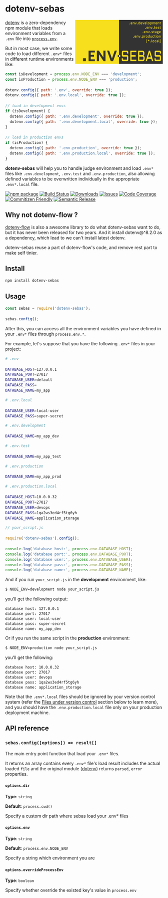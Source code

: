 # dotenv-sebas

<img src="https://raw.githubusercontent.com/kainstar/dotenv-sebas/master/logo.png" alt="dotenv-sebas" width="280" height="140" align="right" />

[dotenv](https://github.com/motdotla/dotenv) is a zero-dependency npm module that loads environment variables from a `.env` file into [`process.env`](https://nodejs.org/docs/latest/api/process.html#process_process_env).

But in most case, we write some code to load different `.env*` files in different runtime environments like:

```js
const isDevelopment = process.env.NODE_ENV === 'development';
const isProduction = process.env.NODE_ENV === 'production';

dotenv.config({ path: '.env', override: true });
dotenv.config({ path: '.env.local', override: true });

// load in development envs
if (isDevelopment) {
  dotenv.config({ path: '.env.development', override: true });
  dotenv.config({ path: '.env.development.local', override: true });
}

// load in production envs
if (isProduction) {
  dotenv.config({ path: '.env.production', override: true });
  dotenv.config({ path: '.env.production.local', override: true });
}
```

**dotenv-sebas** will help you to handle judge environment and load `.env*` files like `.env.development`, `.env.test` and `.env.production`, also allowing defined variables to be overwritten individually in the appropriate `.env*.local` file.

[![npm package][npm-img]][npm-url] [![Build Status][build-img]][build-url] [![Downloads][downloads-img]][downloads-url] [![Issues][issues-img]][issues-url] [![Code Coverage][codecov-img]][codecov-url] [![Commitizen Friendly][commitizen-img]][commitizen-url] [![Semantic Release][semantic-release-img]][semantic-release-url]

## Why not dotenv-flow ?

[dotenv-flow](https://github.com/kerimdzhanov/dotenv-flow) is also a awesome library to do what dotenv-sebas want to do, but it has never been released for two years. And it install dotenv@^8.2.0 as a dependency, which lead to we can't install latest dotenv.

dotenv-sebas reuse a part of dotenv-flow's code, and remove rest part to make self tinier.

## Install

```bash
npm install dotenv-sebas
```

## Usage

```js
const sebas = require('dotenv-sebas');

sebas.config();
```

After this, you can access all the environment variables you have defined in your `.env*` files through `process.env.*`.

For example, let's suppose that you have the following `.env*` files in your project:

```sh
# .env

DATABASE_HOST=127.0.0.1
DATABASE_PORT=27017
DATABASE_USER=default
DATABASE_PASS=
DATABASE_NAME=my_app
```

```sh
# .env.local

DATABASE_USER=local-user
DATABASE_PASS=super-secret
```

```sh
# .env.development

DATABASE_NAME=my_app_dev
```

```sh
# .env.test

DATABASE_NAME=my_app_test
```

```sh
# .env.production

DATABASE_NAME=my_app_prod
```

```sh
# .env.production.local

DATABASE_HOST=10.0.0.32
DATABASE_PORT=27017
DATABASE_USER=devops
DATABASE_PASS=1qa2ws3ed4rf5tg6yh
DATABASE_NAME=application_storage
```

```js
// your_script.js

require('dotenv-sebas').config();

console.log('database host:', process.env.DATABASE_HOST);
console.log('database port:', process.env.DATABASE_PORT);
console.log('database user:', process.env.DATABASE_USER);
console.log('database pass:', process.env.DATABASE_PASS);
console.log('database name:', process.env.DATABASE_NAME);
```

And if you run `your_script.js` in the **development** environment, like:

```sh
$ NODE_ENV=development node your_script.js
```

you'll get the following output:

```text
database host: 127.0.0.1
database port: 27017
database user: local-user
database pass: super-secret
database name: my_app_dev
```

Or if you run the same script in the **production** environment:

```sh
$ NODE_ENV=production node your_script.js
```

you'll get the following:

```text
database host: 10.0.0.32
database port: 27017
database user: devops
database pass: 1qa2ws3ed4rf5tg6yh
database name: application_storage
```

Note that the `.env*.local` files should be ignored by your version control system (refer the [Files under version control](#files-under-version-control) section below to learn more), and you should have the `.env.production.local` file only on your production deployment machine.

## API reference

### `sebas.config([options]) => result[]`

The main entry point function that load your `.env*` files.

It returns an array contains every `.env*` file's load result includes the actual loaded `file` and the original module ([dotenv](https://github.com/motdotla/dotenv)) returns `parsed`, `error` properties.

#### `options.dir`

**Type**: `string`

**Default**: `process.cwd()`

Specify a custom dir path where sebas load your .env\* files

#### `options.env`

**Type**: `string`

**Default**: `process.env.NODE_ENV`

Specify a string which environment you are

#### `options.overrideProcessEnv`

**Type**: `boolean`

Specify whether override the existed key's value in `process.env`

[build-img]: https://github.com/kainstar/dotenv-sebas/actions/workflows/release.yml/badge.svg
[build-url]: https://github.com/kainstar/dotenv-sebas/actions/workflows/release.yml
[downloads-img]: https://img.shields.io/npm/dt/dotenv-sebas
[downloads-url]: https://www.npmtrends.com/dotenv-sebas
[npm-img]: https://img.shields.io/npm/v/dotenv-sebas
[npm-url]: https://www.npmjs.com/package/dotenv-sebas
[issues-img]: https://img.shields.io/github/issues/kainstar/dotenv-sebas
[issues-url]: https://github.com/kainstar/dotenv-sebas/issues
[codecov-img]: https://codecov.io/gh/kainstar/dotenv-sebas/branch/main/graph/badge.svg
[codecov-url]: https://codecov.io/gh/kainstar/dotenv-sebas
[semantic-release-img]: https://img.shields.io/badge/%20%20%F0%9F%93%A6%F0%9F%9A%80-semantic--release-e10079.svg
[semantic-release-url]: https://github.com/semantic-release/semantic-release
[commitizen-img]: https://img.shields.io/badge/commitizen-friendly-brightgreen.svg
[commitizen-url]: http://commitizen.github.io/cz-cli/
